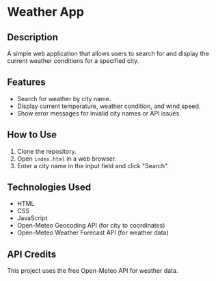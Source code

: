 # Weather App

## Description
A simple web application that allows users to search for and display the current weather conditions for a specified city.

## Features
- Search for weather by city name.
- Display current temperature, weather condition, and wind speed.
- Show error messages for invalid city names or API issues.

## How to Use
1. Clone the repository.
2. Open `index.html` in a web browser.
3. Enter a city name in the input field and click "Search".

## Technologies Used
- HTML
- CSS
- JavaScript
- Open-Meteo Geocoding API (for city to coordinates)
- Open-Meteo Weather Forecast API (for weather data)

## API Credits
This project uses the free Open-Meteo API for weather data.
